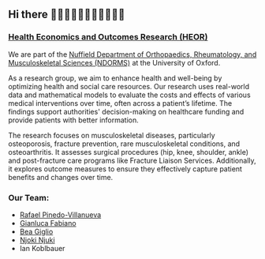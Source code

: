 ## Hi there 👋👋🏻👋🏼👋🏽👋🏾👋🏿

### [Health Economics and Outcomes Research (HEOR)](https://www.ndorms.ox.ac.uk/research/research-groups/pinedo-villanueva-group-health-economics-outcomes-research)

We are part of the [Nuffield Department of Orthopaedics, Rheumatology, and Musculoskeletal Sciences (NDORMS)](https://www.ndorms.ox.ac.uk/) at the University of Oxford.

As a research group, we aim to enhance health and well-being by optimizing health and social care resources. Our research uses real-world data and mathematical models to evaluate the costs and effects of various medical interventions over time, often across a patient’s lifetime. The findings support authorities' decision-making on healthcare funding and provide patients with better information.  

The research focuses on musculoskeletal diseases, particularly osteoporosis, fracture prevention, rare musculoskeletal conditions, and osteoarthritis. It assesses surgical procedures (hip, knee, shoulder, ankle) and post-fracture care programs like Fracture Liaison Services. Additionally, it explores outcome measures to ensure they effectively capture patient benefits and changes over time.

### Our Team:
  - [Rafael Pinedo-Villanueva](https://www.ndorms.ox.ac.uk/team/rafael-pinedo-villanueva)
  - [Gianluca Fabiano](https://www.ndorms.ox.ac.uk/team/gianluca-fabiano)
  - [Bea Giglio](https://www.ndorms.ox.ac.uk/team/beata-giglio)
  - [Njoki Njuki](https://www.ndorms.ox.ac.uk/team/njoki-njuki)
  - Ian Koblbauer
